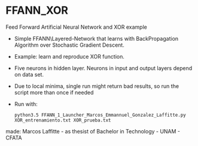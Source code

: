 # FFANN_XOR
Feed Forward Artificial Neural Network and XOR example

- Simple FFANN\Layered-Network that learns with BackPropagation Algorithm over Stochastic Gradient Descent.
- Example: learn and reproduce XOR function.
- Five neurons in hidden layer. Neurons in input and output layers depend on data set.
- Due to local minima, single run might return bad results, so run the script more than once if needed

- Run with:

      python3.5 FFANN_1_Launcher_Marcos_Emmannuel_Gonzalez_Laffitte.py XOR_entrenamiento.txt XOR_prueba.txt

made: Marcos Laffitte - as thesist of Bachelor in Technology - UNAM - CFATA
